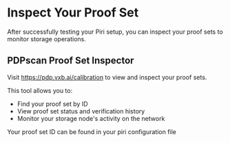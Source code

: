 # Inspect Your Proof Set

After successfully testing your Piri setup, you can inspect your proof sets to monitor storage operations.

## PDPscan Proof Set Inspector

Visit https://pdp.vxb.ai/calibration to view and inspect your proof sets.

This tool allows you to:
- Find your proof set by ID
- View proof set status and verification history
- Monitor your storage node's activity on the network

Your proof set ID can be found in your piri configuration file